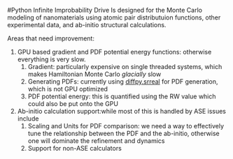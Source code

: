 #Python Infinite Improbability Drive
Is designed for the Monte Carlo modeling of nanomaterials using atomic pair distributuion functions, other experimental data, and ab-initio structural calculations.

Areas that need improvement:

1. GPU based gradient and PDF potential energy functions: otherwise everything is very slow.
    1. Gradient: particularly expensive on single threaded systems, which makes Hamiltonian Monte Carlo *glacially* slow
    1. Generating PDFs: currently using [diffpy.srreal](https://github.com/diffpy/diffpy.srreal) for PDF generation, which is not GPU optimized
    1. PDF potential energy: this is quantified using the RW value which could also be put onto the GPU
2. Ab-initio calculation support:while most of this is handled by ASE issues include
    1. Scaling and Units for PDF comparison: we need a way to effectively tune the relationship between the PDF and the ab-initio, otherwise one will dominate the refinement and dynamics
    1. Support for non-ASE calculators